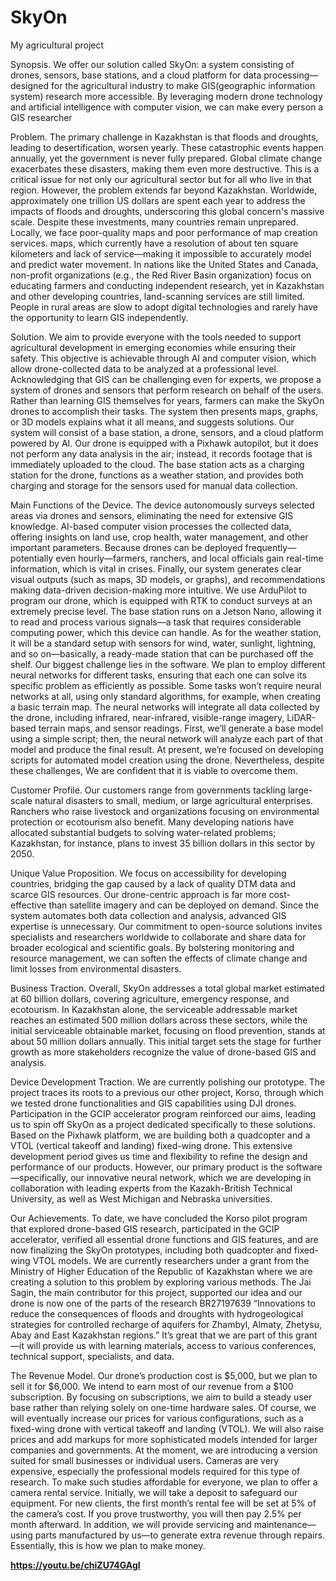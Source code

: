 # SkyOn
My agricultural project

Synopsis. We offer our solution called SkyOn: a system consisting of drones, sensors, base stations, and a cloud platform for data processing—designed for the agricultural industry to make GIS(geographic information system) research more accessible. By leveraging modern drone technology and artificial intelligence with computer vision, we can make every person a GIS researcher

 Problem. The primary challenge in Kazakhstan is that floods and droughts, leading to desertification, worsen yearly. These catastrophic events happen annually, yet the government is never fully prepared. Global climate change exacerbates these disasters, making them even more destructive. This is a critical issue for not only our agricultural sector but for all who live in that region. However, the problem extends far beyond Kazakhstan. Worldwide, approximately one trillion US dollars are spent each year to address the impacts of floods and droughts, underscoring this global concern's massive scale. Despite these investments, many countries remain unprepared. Locally, we face poor-quality maps and poor performance of map creation services. maps, which currently have a resolution of about ten square kilometers and lack of service—making it impossible to accurately model and predict water movement. In nations like the United States and Canada, non-profit organizations (e.g., the Red River Basin organization) focus on educating farmers and conducting independent research, yet in Kazakhstan and other developing countries, land-scanning services are still limited. People in rural areas are slow to adopt digital technologies and rarely have the opportunity to learn GIS independently.

 Solution.  We aim to provide everyone with the tools needed to support agricultural development in emerging economies while ensuring their safety. This objective is achievable through AI and computer vision, which allow drone-collected data to be analyzed at a professional level. Acknowledging that GIS can be challenging even for experts, we propose a system of drones and sensors that perform research on behalf of the users. Rather than learning GIS themselves for years, farmers can make the SkyOn drones to accomplish their tasks. The system then presents maps, graphs, or 3D models explains what it all means, and suggests solutions. Our system will consist of a base station, a drone, sensors, and a cloud platform powered by AI. Our drone is equipped with a Pixhawk autopilot, but it does not perform any data analysis in the air; instead, it records footage that is immediately uploaded to the cloud. The base station acts as a charging station for the drone, functions as a weather station, and provides both charging and storage for the sensors used for manual data collection.

Main Functions of the Device.  The device autonomously surveys selected areas via drones and sensors, eliminating the need for extensive GIS knowledge. AI-based computer vision processes the collected data, offering insights on land use, crop health, water management, and other important parameters. Because drones can be deployed frequently—potentially even hourly—farmers,   ranchers, and local officials gain real-time information, which is vital in crises. Finally, our system generates clear visual outputs (such as maps, 3D models, or graphs), and recommendations making data-driven decision-making more intuitive. We use ArduPilot to program our drone, which is equipped with RTK to conduct surveys at an extremely precise level. The base station runs on a Jetson Nano, allowing it to read and process various signals—a task that requires considerable computing power, which this device can handle. As for the weather station, it will be a standard setup with sensors for wind, water, sunlight, lightning, and so on—basically, a ready-made station that can be purchased off the shelf. Our biggest challenge lies in the software. We plan to employ different neural networks for different tasks, ensuring that each one can solve its specific problem as efficiently as possible. Some tasks won’t require neural networks at all, using only standard algorithms, for example, when creating a basic terrain map. The neural networks will integrate all data collected by the drone, including infrared, near-infrared, visible-range imagery, LiDAR-based terrain maps, and sensor readings. First, we’ll generate a base model using a simple script; then, the neural network will analyze each part of that model and produce the final result. At present, we’re focused on developing scripts for automated model creation using the drone. Nevertheless, despite these challenges, We are confident that it is viable to overcome them.

Customer Profile.  Our customers range from governments tackling large-scale natural disasters to small, medium, or large agricultural enterprises. Ranchers who raise livestock and organizations focusing on environmental protection or ecotourism also benefit. Many developing nations have allocated substantial budgets to solving water-related problems; Kazakhstan, for instance, plans to invest 35 billion dollars in this sector by 2050.

Unique Value Proposition.  We focus on accessibility for developing countries, bridging the gap caused by a lack of quality DTM data and scarce GIS resources. Our drone-centric approach is far more cost-effective than satellite imagery and can be deployed on demand. Since the system automates both data collection and analysis, advanced GIS expertise is unnecessary. Our commitment to open-source solutions invites specialists and researchers worldwide to collaborate and share data for broader ecological and scientific goals. By bolstering monitoring and resource management, we can soften the effects of climate change and limit losses from environmental disasters.

 Business Traction. Overall, SkyOn addresses a total global market estimated at 60 billion dollars, covering agriculture, emergency response, and ecotourism. In Kazakhstan alone, the serviceable addressable market reaches an estimated 500 million dollars across these sectors, while the initial serviceable obtainable market, focusing on flood prevention, stands at about 50 million dollars annually. This initial target sets the stage for further growth as more stakeholders recognize the value of drone-based GIS and analysis.

 Device Development Traction.  We are currently polishing our prototype. The project traces its roots to a previous our other project, Korso, through which we tested drone functionalities and GIS capabilities using DJI drones. Participation in the GCIP accelerator program reinforced our aims, leading us to spin off SkyOn as a project dedicated specifically to these solutions. Based on the Pixhawk platform, we are building both a quadcopter and a VTOL (vertical takeoff and landing) fixed-wing drone. This extensive development period gives us time and flexibility to refine the design and performance of our products.  However, our primary product is the software—specifically, our innovative neural network, which we are developing in collaboration with leading experts from the Kazakh-British Technical University, as well as West Michigan and Nebraska universities.

Our Achievements.  To date, we have concluded the Korso pilot program that explored drone-based GIS research, participated in the GCIP accelerator, verified all essential drone functions and GIS features, and are now finalizing the SkyOn prototypes, including both quadcopter and fixed-wing VTOL models. We are currently researchers under a grant from the Ministry of Higher Education of the Republic of Kazakhstan where we are creating a solution to this problem by exploring various methods. The Jai Sagin, the main contributor for this project, supported our idea and our drone is now one of the parts of the research BR27197639  “Innovations to reduce the consequences of floods and droughts with hydrogeological strategies for controlled recharge of aquifers for Zhambyl, Almaty, Zhetysu, Abay and East Kazakhstan regions.” It’s great that we are part of this grant—it will provide us with learning materials, access to various conferences, technical support, specialists, and data.

The Revenue Model. Our drone’s production cost is $5,000, but we plan to sell it for $6,000. We intend to earn most of our revenue from a $100 subscription. By focusing on subscriptions, we aim to build a steady user base rather than relying solely on one-time hardware sales. Of course, we will eventually increase our prices for various configurations, such as a fixed-wing drone with vertical takeoff and landing (VTOL). We will also raise prices and add markups for more sophisticated models intended for larger companies and governments. At the moment, we are introducing a version suited for small businesses or individual users. Cameras are very expensive, especially the professional models required for this type of research. To make such studies affordable for everyone, we plan to offer a camera rental service. Initially, we will take a deposit to safeguard our equipment. For new clients, the first month’s rental fee will be set at 5% of the camera’s cost. If you prove trustworthy, you will then pay 2.5% per month afterward. In addition, we will provide servicing and maintenance—using parts manufactured by us—to generate extra revenue through repairs. Essentially, this is how we plan to make money. 


**https://youtu.be/chiZU74GAgI**
